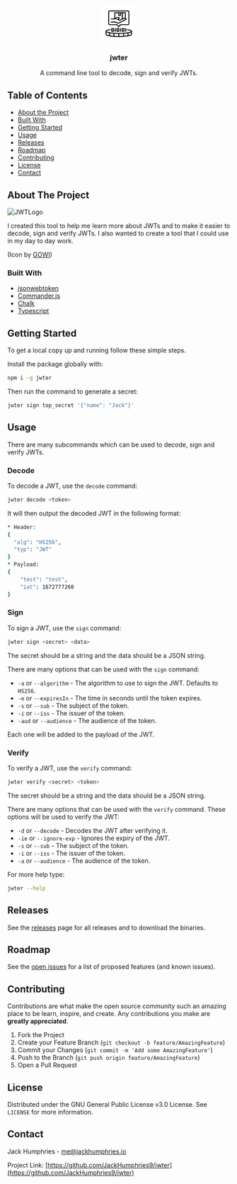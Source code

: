 <!-- PROJECT LOGO -->
<br />
<p align="center">
  <a href="https://github.com/JackHumphries9/jwter">
    <img src="./jwter_logo.png" alt="Logo" width="80" height="80">
  </a>

  <h3 align="center">jwter</h3>

  <p align="center">
    A command line tool to decode, sign and verify JWTs.
  </p>
</p>

<!-- TABLE OF CONTENTS -->

## Table of Contents

-   [About the Project](#about-the-project)
-   [Built With](#built-with)
-   [Getting Started](#getting-started)
-   [Usage](#usage)
-   [Releases](#releases)
-   [Roadmap](#roadmap)
-   [Contributing](#contributing)
-   [License](#license)
-   [Contact](#contact)

<!-- ABOUT THE PROJECT -->

## About The Project

![JWTLogo](https://jwt.io/img/badge-compatible.svg)

I created this tool to help me learn more about JWTs and to make it easier to decode, sign and verify JWTs. I also wanted to create a tool that I could use in my day to day work.

(Icon by [GOWI](https://www.flaticon.com/free-icons/utility))

### Built With

-   [jsonwebtoken](https://github.com/auth0/node-jsonwebtoken)
-   [Commander.js](https://github.com/tj/commander.js)
-   [Chalk](https://github.com/chalk/chalk)
-   [Typescript](https://github.com/microsoft/TypeScript)

<!-- GETTING STARTED -->

## Getting Started

To get a local copy up and running follow these simple steps.

Install the package globally with:

```sh
npm i -g jwter
```

Then run the command to generate a secret:

```sh
jwter sign top_secret '{"name": "Jack"}'
```

## Usage

There are many subcommands which can be used to decode, sign and verify JWTs.

### Decode

To decode a JWT, use the `decode` command:

```sh
jwter decode <token>
```

It will then output the decoded JWT in the following format:

```sh
* Header:
{
  "alg": "HS256",
  "typ": "JWT"
}
* Payload:
{
    "test": "test",
    "iat": 1672777260
}
```

### Sign

To sign a JWT, use the `sign` command:

```sh
jwter sign <secret> <data>
```

The secret should be a string and the data should be a JSON string.

There are many options that can be used with the `sign` command:

-   `-a` or `--algorithm` - The algorithm to use to sign the JWT. Defaults to `HS256`.
-   `-e` or `--expiresIn` - The time in seconds until the token expires.
-   `-s` or `--sub` - The subject of the token.
-   `-i` or `--iss` - The issuer of the token.
-   `-aud` or `--audience` - The audience of the token.

Each one will be added to the payload of the JWT.

### Verify

To verify a JWT, use the `verify` command:

```sh
jwter verify <secret> <token>
```

The secret should be a string and the data should be a JSON string.

There are many options that can be used with the `verify` command. These options will be used to verify the JWT:

-   `-d` or `--decode` - Decodes the JWT after verifying it.
-   `-ie` or `--ignore-exp` - Ignores the expiry of the JWT.
-   `-s` or `--sub` - The subject of the token.
-   `-i` or `--iss` - The issuer of the token.
-   `-a` or `--audience` - The audience of the token.

For more help type:

```sh
jwter --help
```

## Releases

See the [releases](https://github.com/JackHumphries9/jwter/releases/) page for all releases and to download the binaries.

<!-- ROADMAP -->

## Roadmap

See the [open issues](https://github.com/JackHumphries9/jwter/issues) for a list of proposed features (and known issues).

<!-- CONTRIBUTING -->

## Contributing

Contributions are what make the open source community such an amazing place to be learn, inspire, and create. Any contributions you make are **greatly appreciated**.

1. Fork the Project
2. Create your Feature Branch (`git checkout -b feature/AmazingFeature`)
3. Commit your Changes (`git commit -m 'Add some AmazingFeature'`)
4. Push to the Branch (`git push origin feature/AmazingFeature`)
5. Open a Pull Request

## License

Distributed under the GNU General Public License v3.0 License. See `LICENSE` for more information.

## Contact

Jack Humphries - me@jackhumphries.io

Project Link: [https://github.com/JackHumphries9/jwter](https://github.com/JackHumphries9/jwter)
